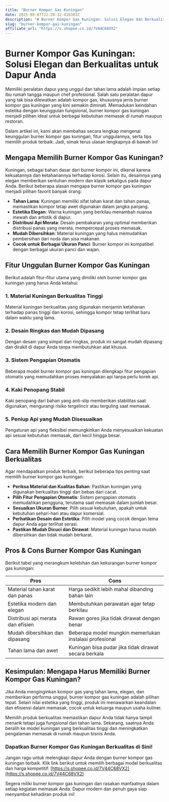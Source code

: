 ```yaml
---
title: "Burner Kompor Gas Kuningan"
date: 2025-09-07T22:28:32.416303Z
description: "# Burner Kompor Gas Kuningan: Solusi Elegan dan Berkualitas untuk Dapur Anda..."
slug: "burner-kompor-gas-kuningan"
affiliate_url: "https://s.shopee.co.id/7V44C68VX2"
---
```

# Burner Kompor Gas Kuningan: Solusi Elegan dan Berkualitas untuk Dapur Anda

Memiliki peralatan dapur yang unggul dan tahan lama adalah impian setiap ibu rumah tangga maupun chef profesional. Salah satu peralatan dapur yang tak bisa dilewatkan adalah kompor gas, khususnya jenis burner kompor gas kuningan yang kini semakin diminati. Memadukan keindahan estetika dengan keunggulan fungsional, burner kompor gas kuningan menjadi pilihan ideal untuk berbagai kebutuhan memasak di rumah maupun restoran.

Dalam artikel ini, kami akan membahas secara lengkap mengenai keunggulan burner kompor gas kuningan, fitur unggulannya, serta tips memilih produk terbaik. Jadi, simak terus ulasan lengkapnya di bawah ini!

## Mengapa Memilih Burner Kompor Gas Kuningan?

Kuningan, sebagai bahan dasar dari burner kompor ini, dikenal karena kekuatannya dan ketahanannya terhadap korosi. Selain itu, desainnya yang elegan memberikan sentuhan modern dan klasik sekaligus pada dapur Anda. Berikut beberapa alasan mengapa burner kompor gas kuningan menjadi pilihan favorit banyak orang:

- **Tahan Lama**: Kuningan memiliki sifat tahan karat dan tahan panas, memastikan kompor tetap awet digunakan dalam jangka panjang.
- **Estetika Elegan**: Warna kuningan yang berkilau menambah nuansa mewah dan artistik di dapur.
- **Distribusi Api Merata**: Desain pembakaran yang optimal memberikan distribusi panas yang merata, mempercepat proses memasak.
- **Mudah Dibersihkan**: Material kuningan yang halus memudahkan pembersihan dari noda dan sisa makanan.
- **Cocok untuk Berbagai Ukuran Panci**: Burner kompor ini kompatibel dengan berbagai ukuran panci dan wajan.

## Fitur Unggulan Burner Kompor Gas Kuningan

Berikut adalah fitur-fitur utama yang dimiliki oleh burner kompor gas kuningan yang harus Anda ketahui:

### 1. Material Kuningan Berkualitas Tinggi

Material kuningan berkualitas yang digunakan menjamin ketahanan terhadap panas tinggi dan korosi, sehingga kompor tetap terlihat baru dalam waktu yang lama.

### 2. Desain Ringkas dan Mudah Dipasang

Dengan desain yang simpel dan ringkas, produk ini sangat mudah dipasang dan dirakit di dapur Anda tanpa membutuhkan alat khusus.

### 3. Sistem Pengapian Otomatis

Beberapa model burner kompor gas kuningan dilengkapi fitur pengapian otomatis yang memudahkan proses menyalakan api tanpa perlu korek api.

### 4. Kaki Penopang Stabil

Kaki penopang dari bahan yang anti-slip memberikan stabilitas saat digunakan, mengurangi risiko tergelincir atau terguling saat memasak.

### 5. Peniup Api yang Mudah Disesuaikan

Pengaturan api yang fleksibel memungkinkan Anda menyesuaikan kekuatan api sesuai kebutuhan memasak, dari kecil hingga besar.

## Cara Memilih Burner Kompor Gas Kuningan Berkualitas

Agar mendapatkan produk terbaik, berikut beberapa tips penting saat memilih burner kompor gas kuningan:

- **Periksa Material dan Kualitas Bahan**: Pastikan kuningan yang digunakan berkualitas tinggi dan bebas dari cacat.
- **Pilih Fitur Pengapian Otomatis**: Sistem pengapian otomatis memudahkan pengguna, terutama saat memasak dalam jumlah besar.
- **Sesuaikan Ukuran Burner**: Pilih sesuai kebutuhan, apakah untuk kebutuhan sehari-hari atau dapur komersial.
- **Perhatikan Desain dan Estetika**: Pilih model yang cocok dengan tema dapur Anda agar terlihat serasi.
- **Pastikan Mudah Dicuci dan Dirawat**: Material kuningan harus mudah dibersihkan dan tidak mudah berkarat.

## Pros & Cons Burner Kompor Gas Kuningan

Berikut tabel yang merangkum kelebihan dan kekurangan burner kompor gas kuningan:

| Pros                                    | Cons                                     |
|----------------------------------------|------------------------------------------|
| Material tahan karat dan panas        | Harga sedikit lebih mahal dibanding bahan lain |
| Estetika modern dan elegan           | Membutuhkan perawatan agar tetap berkilau |
| Distribusi api merata dan efisien     | Rawan gores jika tidak dirawat dengan benar |
| Mudah dibersihkan dan dipasang       | Beberapa model mungkin memerlukan instalasi profesional |
| Tahan lama dan awet                    | Kuningan bisa pudar jika tidak dirawat secara berkala |

## Kesimpulan: Mengapa Harus Memiliki Burner Kompor Gas Kuningan?

Jika Anda menginginkan kompor gas yang tahan lama, elegan, dan memberikan performa unggul, burner kompor gas kuningan adalah pilihan tepat. Selain nilai estetika yang tinggi, produk ini menawarkan keandalan dan efisiensi dalam memasak, cocok untuk keluarga maupun usaha kuliner.

Memilih produk berkualitas memastikan dapur Anda tidak hanya tampil menarik tetapi juga fungsional dan tahan lama. Sekarang, saatnya Anda beralih ke model kuningan yang berkualitas tinggi dan meningkatkan pengalaman memasak di rumah maupun bisnis Anda.

### Dapatkan Burner Kompor Gas Kuningan Berkualitas di Sini!

Jangan ragu untuk melengkapi dapur Anda dengan burner kompor gas kuningan terbaik. Klik link berikut untuk memilih berbagai model berkualitas dan harga kompetitif: [https://s.shopee.co.id/7V44C68VX2](https://s.shopee.co.id/7V44C68VX2)

Segera miliki burner kompor gas kuningan dan rasakan manfaatnya dalam setiap kegiatan memasak Anda. Dapur modern dan penuh gaya siap menyambut kehadiran produk ini!